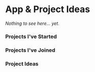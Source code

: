 # App & Project Ideas

_Nothing to see here... yet._

### Projects I've Started

### Projects I've Joined

### Project Ideas
